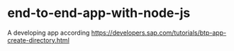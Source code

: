# end-to-end-app-with-node-js
A developing app according https://developers.sap.com/tutorials/btp-app-create-directory.html
